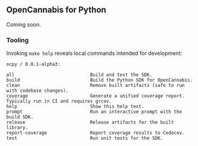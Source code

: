 
## OpenCannabis for Python

Coming soon.

### Tooling

Invoking `make help` reveals local commands intended for development:
```text
ocpy / 0.0.1-alpha3:

all                            Build and test the SDK.
build                          Build the Python SDK for OpenCannabis.
clean                          Remove built artifacts (safe to run with codebase changes).
coverage                       Generate a unified coverage report. Typically run in CI and requires grcov.
help                           Show this help text.
prompt                         Run an interactive prompt with the build SDK.
release                        Release artifacts for the built library.
report-coverage                Report coverage results to Codecov.
test                           Run unit tests for the SDK.
```

